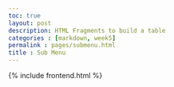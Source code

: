 ```yaml
---
toc: true 
layout: post
description: HTML Fragments to build a table
categories : [markdown, week5]
permalink : pages/submenu.html
title : Sub Menu
---
```


{% include frontend.html %}